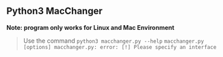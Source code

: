 ## Python3 MacChanger

**Note: program only works for Linux and Mac Environment**
> Use the command ```python3 macchanger.py --help``` 
> 		```macchanger.py [options]
                   macchanger.py: error: [!] Please specify an interface```

